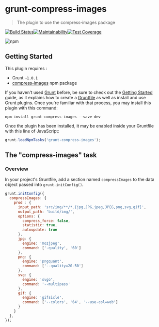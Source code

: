 # grunt-compress-images

> The plugin to use the compress-images package

[![Build Status](https://travis-ci.org/itarverne/grunt-compress-images.svg?branch=master)](https://travis-ci.org/itarverne/grunt-compress-images)[![Maintainability](https://api.codeclimate.com/v1/badges/0b3aeb4db7b62969681b/maintainability)](https://codeclimate.com/github/itarverne/grunt-compress-images/maintainability)[![Test Coverage](https://api.codeclimate.com/v1/badges/0b3aeb4db7b62969681b/test_coverage)](https://codeclimate.com/github/itarverne/grunt-compress-images/test_coverage)

![npm](https://nodei.co/npm/grunt-compress-images.png?compact=true)

## Getting Started
This plugin requires : 
- Grunt `~1.0.1`
- [compress-images](https://www.npmjs.com/package/compress-images) npm package

If you haven't used [Grunt](http://gruntjs.com/) before, be sure to check out the [Getting Started](http://gruntjs.com/getting-started) guide, as it explains how to create a [Gruntfile](http://gruntjs.com/sample-gruntfile) as well as install and use Grunt plugins. Once you're familiar with that process, you may install this plugin with this command:

```shell
npm install grunt-compress-images --save-dev
```

Once the plugin has been installed, it may be enabled inside your Gruntfile with this line of JavaScript:

```js
grunt.loadNpmTasks('grunt-compress-images');
```

## The "compress-images" task

### Overview
In your project's Gruntfile, add a section named `compressImages` to the data object passed into `grunt.initConfig()`.

```js
grunt.initConfig({
  compressImages: {
    prod : {
      input_path: 'src/img/**/*.{jpg,JPG,jpeg,JPEG,png,svg,gif}',
      output_path: 'build/img/',
      options: {
        compress_force: false, 
        statistic: true, 
        autoupdate: true
      },
      jpg: {
        engine: 'mozjpeg',
        command: ['-quality', '60']
      },
      png: {
        engine: 'pngquant',
        command: ['--quality=20-50']
      },
      svg: {
        engine: 'svgo',
        command: '--multipass'
      },
      gif: {
        engine: 'gifsicle',
        command: ['--colors', '64', '--use-col=web']
      }
    }
  },
});
```
